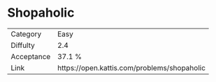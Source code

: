 # Shopaholic

<table>
    <tr>
        <td>Category</td>
        <td>Easy</td>
    </tr>
    <tr>
        <td>Diffulty</td>
        <td>2.4</td>
    </tr>
    <tr>
        <td>Acceptance</td>
        <td>37.1 %</td>
    </tr>
    <tr>
        <td>Link</td>
        <td>https://open.kattis.com/problems/shopaholic</td>
    </tr>
</table>
